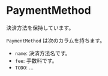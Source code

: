 # PaymentMethod

決済方法を保持しています。

`PaymentMethod` は次のカラムを持ちます。

- `name`: 決済方法名です。
- `fee`: 手数料です。
- `TODO`: ...

